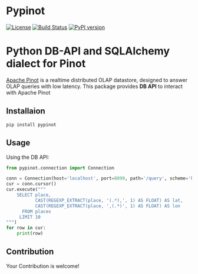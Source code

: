 Pypinot
=======
[![License](https://img.shields.io/badge/License-Apache%202.0-blue.svg)](https://opensource.org/licenses/Apache-2.0)
[![Build Status](https://travis-ci.org/apache/incubator-superset.svg?branch=master)](https://travis-ci.org/blcksrx/pypinot.svg?branch=master)
[![PyPI version](https://badge.fury.io/py/pypinot.svg)](https://badge.fury.io/py/pypinot)

# Python DB-API and SQLAlchemy dialect for Pinot #

[Apache Pinot](https://pinot.apache.org/) is a realtime distributed OLAP datastore, designed to answer OLAP queries with low latency.
This package provides **DB API** to interact with Apache Pinot

## Installaion ##
```
pip install pypinot
```


## Usage ##

Using the DB API:

```python
from pypinot.connection import Connection

conn = Connection(host='localhost', port=8099, path='/query', scheme='http')
cur = conn.cursor()
cur.execute("""
    SELECT place,
           CAST(REGEXP_EXTRACT(place, '(.*),', 1) AS FLOAT) AS lat,
           CAST(REGEXP_EXTRACT(place, ',(.*)', 1) AS FLOAT) AS lon
      FROM places
     LIMIT 10
""")
for row in cur:
    print(row)
```

## Contribution
Your Contribution is welcome!
      
